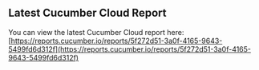 ## Latest Cucumber Cloud Report
You can view the latest Cucumber Cloud report here:
[https://reports.cucumber.io/reports/5f272d51-3a0f-4165-9643-5499fd6d312f](https://reports.cucumber.io/reports/5f272d51-3a0f-4165-9643-5499fd6d312f)
